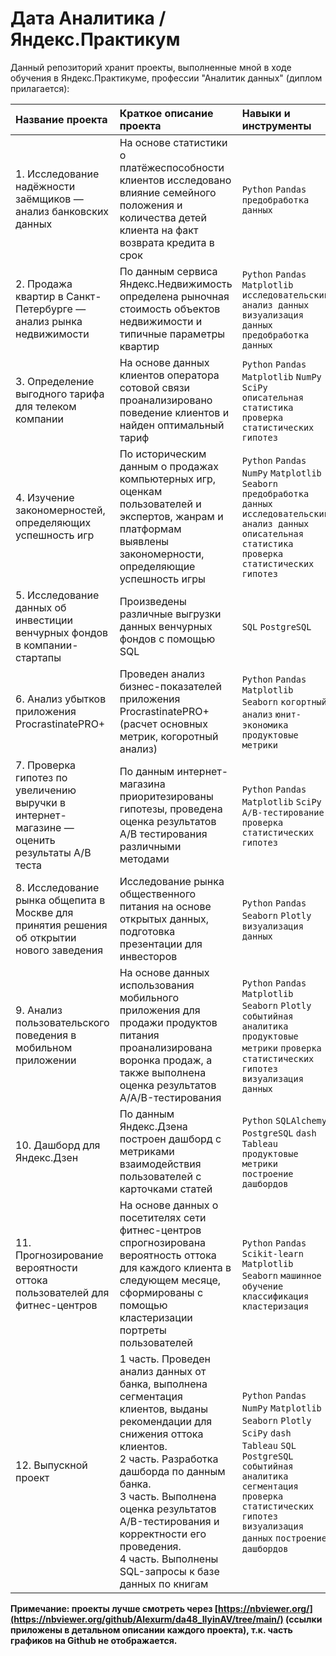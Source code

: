 #  Дата Аналитика / Яндекс.Практикум 
Данный репозиторий хранит проекты, выполненные мной в ходе обучения в Яндекс.Практикуме, профессии "Аналитик данных" (диплом прилагается): 

| Название проекта      | Краткое описание проекта               | Навыки и инструменты     |
| :-------------------- | :---------------------|:---------------------------|
| 1. Исследование надёжности заёмщиков — анализ банковских данных | На основе статистики о платёжеспособности клиентов исследовано влияние семейного положения и количества детей клиента на факт возврата кредита в срок | `Python` `Pandas` `предобработка данных` |
| 2. Продажа квартир в Санкт-Петербурге — анализ рынка недвижимости | По данным сервиса Яндекс.Недвижимость определена рыночная стоимость объектов недвижимости и типичные параметры квартир | `Python` `Pandas` `Matplotlib` `исследовательский анализ данных` `визуализация данных` `предобработка данных` |
| 3. Определение выгодного тарифа для телеком компании | На основе данных клиентов оператора сотовой связи проанализировано поведение клиентов и найден оптимальный тариф | `Python` `Pandas` `Matplotlib` `NumPy` `SciPy` `описательная статистика` `проверка статистических гипотез` |
| 4. Изучение закономерностей, определяющих успешность игр | По историческим данным о продажах компьютерных игр, оценкам пользователей и экспертов, жанрам и платформам выявлены закономерности, определяющие успешность игры  | `Python` `Pandas` `NumPy` `Matplotlib` `Seaborn` `предобработка данных` `исследовательский анализ данных` `описательная статистика` `проверка статистических гипотез` |
| 5. Исследование данных об инвестиции венчурных фондов в компании-стартапы | Произведены различные выгрузки данных венчурных фондов с помощью SQL  | `SQL` `PostgreSQL` |
| 6. Анализ убытков приложения ProcrastinatePRO+ | Проведен анализ бизнес-показателей приложения ProcrastinatePRO+ (расчет основных метрик, когоротный анализ) | `Python` `Pandas` `Matplotlib` `Seaborn` `когортный анализ` `юнит-экономика` `продуктовые метрики` |
| 7. Проверка гипотез по увеличению выручки в интернет-магазине — оценить результаты A/B теста | По данным интернет-магазина приоритезированы гипотезы, проведена оценка результатов A/B тестирования различными методами | `Python` `Pandas` `Matplotlib` `SciPy` `A/B-тестирование` `проверка статистических гипотез` |
| 8. Исследование рынка общепита в Москве для принятия решения об открытии нового заведения | Исследование рынка общественного питания на основе открытых данных, подготовка презентации для инвесторов | `Python` `Pandas` `Seaborn` `Plotly` `визуализация данных` |
| 9. Анализ пользовательского поведения в мобильном приложении | На основе данных использования мобильного приложения для продажи продуктов питания проанализирована воронка продаж, а также выполнена оценка результатов A/A/B-тестирования | `Python` `Pandas` `Matplotlib` `Seaborn` `Plotly` `событийная аналитика` `продуктовые метрики` `проверка статистических гипотез` `визуализация данных` |
| 10. Дашборд для Яндекс.Дзен | По данным Яндекс.Дзена построен дашборд с метриками взаимодействия пользователей с карточками статей | `Python` `SQLAlchemy` `PostgreSQL` `dash` `Tableau` `продуктовые метрики` `построение дашбордов` |
| 11. Прогнозирование вероятности оттока пользователей для фитнес-центров | На основе данных о посетителях сети фитнес-центров спрогнозирована вероятность оттока для каждого клиента в следующем месяце, сформированы с помощью кластеризации портреты пользователей | `Python` `Pandas` `Scikit-learn` `Matplotlib` `Seaborn` `машинное обучение` `классификация` `кластеризация` |
| 12. Выпускной проект | 1 часть. Проведен анализ данных от банка, выполнена сегментация клиентов, выданы рекомендации для снижения оттока клиентов. <br/> 2 часть. Разработка дашборда по данным банка. <br/> 3 часть. Выполнена оценка результатов A/B-тестирования и корректности его проведения. <br/> 4 часть. Выполнены SQL-запросы к базе данных по книгам| `Python` `Pandas` `NumPy` `Matplotlib` `Seaborn` `Plotly` `SciPy` `dash` `Tableau` `SQL` `PostgreSQL` `событийная аналитика` `cегментация` `проверка статистических гипотез` `визуализация данных` `построение дашбордов` |

**Примечание: проекты лучше смотреть через [https://nbviewer.org/](https://nbviewer.org/github/Alexurm/da48_IlyinAV/tree/main/) (ссылки приложены в детальном описании каждого проекта), т.к. часть графиков на Github не отображается.**
